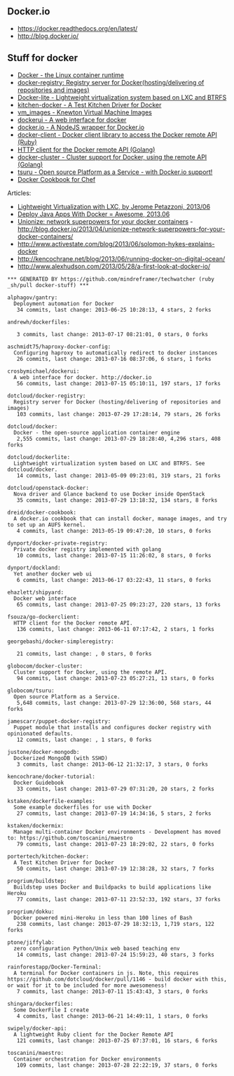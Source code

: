 ## Docker.io

  - https://docker.readthedocs.org/en/latest/
  - http://blog.docker.io/

## Stuff for docker
  - [Docker - the Linux container runtime](https://github.com/dotcloud/docker)
  - [docker-registry: Registry server for Docker(hosting/delivering of repositories and images)](https://github.com/dotcloud/docker-registry)
  - [Docker-lite - Lightweight virtualization system based on LXC and BTRFS](https://github.com/dotcloud/dockerlite.git)
  - [kitchen-docker - A Test Kitchen Driver for Docker](https://github.com/portertech/kitchen-docker)
  - [vm_images - Knewton Virtual Machine Images](https://github.com/Knewton/vm_images.git)
  - [dockerui - A web interface for docker](https://github.com/crosbymichael/dockerui.git)
  - [docker.io - A NodeJS wrapper for Docker.io](https://github.com/appersonlabs/docker.io.git)
  - [docker-client - Docker client library to access the Docker remote API (Ruby)](https://github.com/geku/docker-client.git)
  - [HTTP client for the Docker remote API (Golang)](https://github.com/fsouza/go-dockerclient.git)
  - [docker-cluster - Cluster support for Docker, using the remote API (Golang)](https://github.com/globocom/docker-cluster.git)
  - [tsuru - Open source Platform as a Service - with Docker.io support!](https://github.com/globocom/tsuru.git)
  - [Docker Cookbook for Chef](https://github.com/dreid/docker-cookbook.git)



Articles:
  - [Lightweight Virtualization with LXC, by Jerome Petazzoni, 2013/06 ](http://www.ciecloud.org/2013/subject/07-track06-Jerome%20Petazzoni.pdf)
  - [Deploy Java Apps With Docker = Awesome, 2013.06](http://blogs.atlassian.com/2013/06/deploy-java-apps-with-docker-awesome/)
  - [Unionize: network superpowers for your docker containers](https://gist.github.com/jpetazzo/5493295) - http://blog.docker.io/2013/04/unionize-network-superpowers-for-your-docker-containers/
  - http://www.activestate.com/blog/2013/06/solomon-hykes-explains-docker
  - http://kencochrane.net/blog/2013/06/running-docker-on-digital-ocean/
  - http://www.alexhudson.com/2013/05/28/a-first-look-at-docker-io/



<!-- PROJECTS_LIST_START -->
    *** GENERATED BY https://github.com/mindreframer/techwatcher (ruby _sh/pull docker-stuff) *** 

    alphagov/gantry:
      Deployment automation for Docker
       34 commits, last change: 2013-06-25 10:28:13, 4 stars, 2 forks

    andrewh/dockerfiles:

       3 commits, last change: 2013-07-17 08:21:01, 0 stars, 0 forks

    aschmidt75/haproxy-docker-config:
      Configuring haproxy to automatically redirect to docker instances
       26 commits, last change: 2013-07-16 08:37:06, 6 stars, 1 forks

    crosbymichael/dockerui:
      A web interface for docker. http://docker.io
       56 commits, last change: 2013-07-15 05:10:11, 197 stars, 17 forks

    dotcloud/docker-registry:
      Registry server for Docker (hosting/delivering of repositories and images)
       103 commits, last change: 2013-07-29 17:28:14, 79 stars, 26 forks

    dotcloud/docker:
      Docker - the open-source application container engine
       2,555 commits, last change: 2013-07-29 18:28:40, 4,296 stars, 408 forks

    dotcloud/dockerlite:
      Lightweight virtualization system based on LXC and BTRFS. See dotcloud/docker.
       14 commits, last change: 2013-05-09 09:23:01, 319 stars, 21 forks

    dotcloud/openstack-docker:
      Nova driver and Glance backend to use Docker inside OpenStack
       35 commits, last change: 2013-07-29 13:18:32, 134 stars, 8 forks

    dreid/docker-cookbook:
      A docker.io cookbook that can install docker, manage images, and try to set up an AUFS kernel.
       4 commits, last change: 2013-05-19 09:47:20, 10 stars, 0 forks

    dynport/docker-private-registry:
      Private docker registry implemented with golang
       10 commits, last change: 2013-07-15 11:26:02, 8 stars, 0 forks

    dynport/dockland:
      Yet another docker web ui
       6 commits, last change: 2013-06-17 03:22:43, 11 stars, 0 forks

    ehazlett/shipyard:
      Docker web interface
       65 commits, last change: 2013-07-25 09:23:27, 220 stars, 13 forks

    fsouza/go-dockerclient:
      HTTP client for the Docker remote API.
       136 commits, last change: 2013-06-11 07:17:42, 2 stars, 1 forks

    georgebashi/docker-simpleregistry:

       21 commits, last change: , 0 stars, 0 forks

    globocom/docker-cluster:
      Cluster support for Docker, using the remote API.
       94 commits, last change: 2013-07-23 05:27:21, 13 stars, 0 forks

    globocom/tsuru:
      Open source Platform as a Service.
       5,648 commits, last change: 2013-07-29 12:36:00, 568 stars, 44 forks

    jamescarr/puppet-docker-registry:
      Puppet module that installs and configures docker registry with opinionated defaults.
       12 commits, last change: , 1 stars, 0 forks

    justone/docker-mongodb:
      Dockerized MongoDB (with SSHD)
       3 commits, last change: 2013-06-12 21:32:17, 3 stars, 0 forks

    kencochrane/docker-tutorial:
      Docker Guidebook
       33 commits, last change: 2013-07-29 07:31:20, 20 stars, 2 forks

    kstaken/dockerfile-examples:
      Some example dockerfiles for use with Docker
       27 commits, last change: 2013-07-19 14:34:16, 5 stars, 2 forks

    kstaken/dockermix:
      Manage multi-container Docker environments - Development has moved to: https://github.com/toscanini/maestro
       79 commits, last change: 2013-07-23 18:29:02, 22 stars, 0 forks

    portertech/kitchen-docker:
      A Test Kitchen Driver for Docker
       50 commits, last change: 2013-07-19 12:38:28, 32 stars, 7 forks

    progrium/buildstep:
      Buildstep uses Docker and Buildpacks to build applications like Heroku
       77 commits, last change: 2013-07-11 23:52:33, 192 stars, 37 forks

    progrium/dokku:
      Docker powered mini-Heroku in less than 100 lines of Bash
       238 commits, last change: 2013-07-29 18:32:13, 1,719 stars, 122 forks

    ptone/jiffylab:
      zero configuration Python/Unix web based teaching env
       14 commits, last change: 2013-07-24 15:59:23, 40 stars, 3 forks

    rainforestapp/Docker-Terminal:
      A terminal for Docker containers in js. Note, this requires https://github.com/dotcloud/docker/pull/1146 - build docker with this, or wait for it to be included for more awesomeness!
       7 commits, last change: 2013-07-11 15:43:43, 3 stars, 0 forks

    shingara/dockerfiles:
      Some DockerFile I create
       4 commits, last change: 2013-06-21 14:49:11, 1 stars, 0 forks

    swipely/docker-api:
      A lightweight Ruby client for the Docker Remote API
       121 commits, last change: 2013-07-25 07:37:01, 16 stars, 6 forks

    toscanini/maestro:
      Container orchestration for Docker environments
       109 commits, last change: 2013-07-28 22:22:19, 37 stars, 0 forks
<!-- PROJECTS_LIST_END -->
